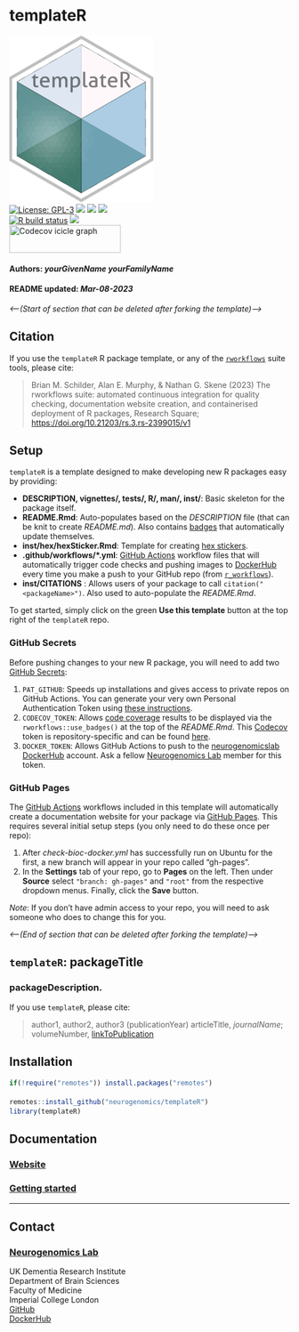 templateR
================
<img src='https://github.com/neurogenomics/templateR/raw/master/inst/hex/hex.png' title='Hex sticker for templateR' height='300'><br>
[![License:
GPL-3](https://img.shields.io/badge/license-GPL--3-blue.svg)](https://cran.r-project.org/web/licenses/GPL-3)
[![](https://img.shields.io/badge/devel%20version-0.99.0-black.svg)](https://github.com/neurogenomics/templateR)
[![](https://img.shields.io/github/languages/code-size/neurogenomics/templateR.svg)](https://github.com/neurogenomics/templateR)
[![](https://img.shields.io/github/last-commit/neurogenomics/templateR.svg)](https://github.com/neurogenomics/templateR/commits/master)
<br> [![R build
status](https://github.com/neurogenomics/templateR/workflows/rworkflows/badge.svg)](https://github.com/neurogenomics/templateR/actions)
[![](https://codecov.io/gh/neurogenomics/templateR/branch/master/graph/badge.svg)](https://codecov.io/gh/neurogenomics/templateR)
<br>
<a href='https://app.codecov.io/gh/neurogenomics/templateR/tree/master' target='_blank'><img src='https://codecov.io/gh/neurogenomics/templateR/branch/master/graphs/icicle.svg' title='Codecov icicle graph' width='200' height='50' style='vertical-align: top;'></a>  
<h4>  
Authors: <i>yourGivenName yourFamilyName</i>  
</h4>
<h4>  
README updated: <i>Mar-08-2023</i>  
</h4>

<!-- To modify Package/Title/Description/Authors fields, edit the DESCRIPTION file -->

*\<—(Start of section that can be deleted after forking the
template)—\>*

## Citation

If you use the `templateR` R package template, or any of the
[`rworkflows`](https://github.com/neurogenomics/rworkflows) suite tools,
please cite:

> Brian M. Schilder, Alan E. Murphy, & Nathan G. Skene (2023) The
> rworkflows suite: automated continuous integration for quality
> checking, documentation website creation, and containerised deployment
> of R packages, Research Square;
> <https://doi.org/10.21203/rs.3.rs-2399015/v1>

## Setup

`templateR` is a template designed to make developing new R packages
easy by providing:

- **DESCRIPTION, vignettes/, tests/, R/, man/, inst/**: Basic skeleton
  for the package itself.  
- **README.Rmd**: Auto-populates based on the *DESCRIPTION* file (that
  can be knit to create *README.md*). Also contains
  [badges](https://github.com/GuangchuangYu/badger) that automatically
  update themselves.  
- **inst/hex/hexSticker.Rmd**: Template for creating [hex
  stickers](https://github.com/GuangchuangYu/hexSticker).
- **.github/workflows/\*.yml**: [GitHub
  Actions](https://docs.github.com/en/actions/learn-github-actions/understanding-github-actions)
  workflow files that will automatically trigger code checks and pushing
  images to [DockerHub](https://hub-stage.docker.com/) every time you
  make a push to your GitHub repo (from
  [`r_workflows`](https://github.com/neurogenomics/r_workflows)).
- **inst/CITATIONS** : Allows users of your package to call
  `citation("<packageName>")`. Also used to auto-populate the
  *README.Rmd*.

To get started, simply click on the green **Use this template** button
at the top right of the `templateR` repo.

### GitHub Secrets

Before pushing changes to your new R package, you will need to add two
[GitHub
Secrets](https://docs.github.com/en/actions/security-guides/encrypted-secrets):

1.  `PAT_GITHUB`: Speeds up installations and gives access to private
    repos on GitHub Actions. You can generate your very own Personal
    Authentication Token using [these
    instructions](https://docs.github.com/en/authentication/keeping-your-account-and-data-secure/creating-a-personal-access-token).  
2.  `CODECOV_TOKEN`: Allows [code coverage](https://app.codecov.io/)
    results to be displayed via the `rworkflows::use_badges()` at the
    top of the *README.Rmd*. This [Codecov](https://app.codecov.io/)
    token is repository-specific and can be found
    [here](https://app.codecov.io/gh/neurogenomics/templateR).
3.  `DOCKER_TOKEN`: Allows GitHub Actions to push to the
    [neurogenomicslab
    DockerHub](https://hub.docker.com/orgs/neurogenomicslab) account.
    Ask a fellow [Neurogenomics Lab](https://www.neurogenomics.co.uk/)
    member for this token.

### GitHub Pages

The [GitHub
Actions](https://docs.github.com/en/actions/learn-github-actions/understanding-github-actions)
workflows included in this template will automatically create a
documentation website for your package via [GitHub
Pages](https://pages.github.com/). This requires several initial setup
steps (you only need to do these once per repo):

1.  After *check-bioc-docker.yml* has successfully run on Ubuntu for the
    first, a new branch will appear in your repo called “gh-pages”.  
2.  In the **Settings** tab of your repo, go to **Pages** on the left.
    Then under **Source** select `"branch: gh-pages"` and `"root"` from
    the respective dropdown menus. Finally, click the **Save** button.

*Note*: If you don’t have admin access to your repo, you will need to
ask someone who does to change this for you.

*\<—(End of section that can be deleted after forking the template)—\>*

## `templateR`: packageTitle

### packageDescription.

If you use `templateR`, please cite:

<!-- Modify this by editing the file: inst/CITATION  -->

> author1, author2, author3 (publicationYear) articleTitle,
> *journalName*; volumeNumber, [linkToPublication](linkToPublication)

## Installation

``` r
if(!require("remotes")) install.packages("remotes")

remotes::install_github("neurogenomics/templateR")
library(templateR)
```

## Documentation

### [Website](https://neurogenomics.github.io/templateR)

### [Getting started](https://neurogenomics.github.io/templateR/articles/templateR)

<hr>

## Contact

### [Neurogenomics Lab](https://www.neurogenomics.co.uk/)

UK Dementia Research Institute  
Department of Brain Sciences  
Faculty of Medicine  
Imperial College London  
[GitHub](https://github.com/neurogenomics)  
[DockerHub](https://hub.docker.com/orgs/neurogenomicslab)

<br>
